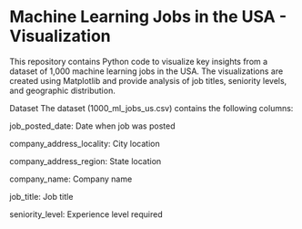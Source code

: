 
# Machine Learning Jobs in the USA - Visualization
This repository contains Python code to visualize key insights from a dataset of 1,000 machine learning jobs in the USA. The visualizations are created using Matplotlib and provide analysis of job titles, seniority levels, and geographic distribution.

Dataset
The dataset (1000_ml_jobs_us.csv) contains the following columns:

job_posted_date: Date when job was posted

company_address_locality: City location

company_address_region: State location

company_name: Company name

job_title: Job title

seniority_level: Experience level required
